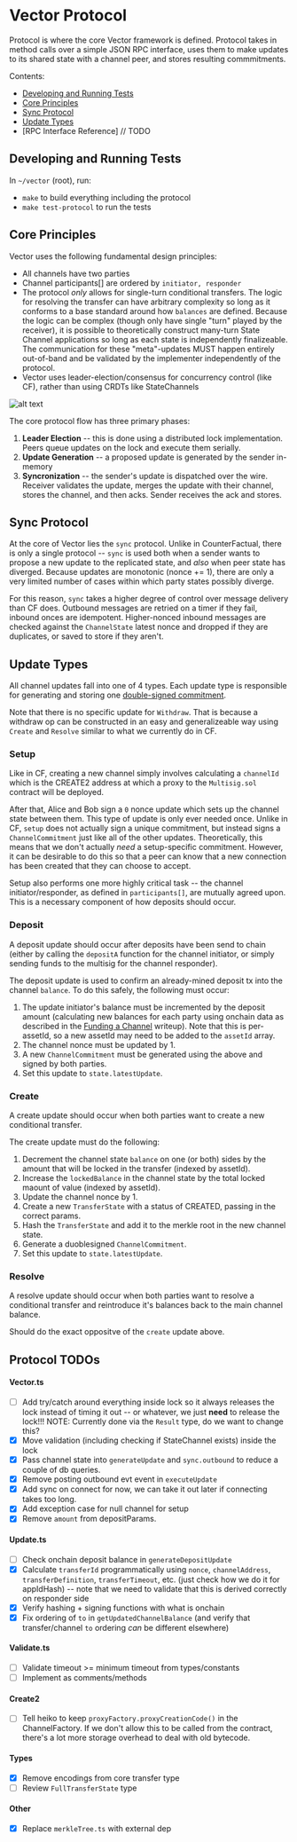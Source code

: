 # Vector Protocol

Protocol is where the core Vector framework is defined. Protocol takes in method calls over a simple JSON RPC interface, uses them to make updates to its shared state with a channel peer, and stores resulting commmitments.

Contents:

- [Developing and Running Tests](https://github.com/connext/vector/tree/master/modules/protocol#developing-and-running-tests)
- [Core Principles](https://github.com/connext/vector/tree/master/modules/protocol#core-principles)
- [Sync Protocol](https://github.com/connext/vector/tree/master/modules/protocol#sync)
- [Update Types](https://github.com/connext/vector/tree/master/modules/protocol#update-types)
- [RPC Interface Reference] // TODO

## Developing and Running Tests

In `~/vector` (root), run:

- `make` to build everything including the protocol
- `make test-protocol` to run the tests

## Core Principles

Vector uses the following fundamental design principles:

- All channels have two parties
- Channel participants[] are ordered by `initiator, responder`
- The protocol _only_ allows for single-turn conditional transfers. The logic for resolving the transfer can have arbitrary complexity so long as it conforms to a base standard around how `balances` are defined. Because the logic can be complex (though only have single "turn" played by the receiver), it is possible to theoretically construct many-turn State Channel applications so long as each state is independently finalizeable. The communication for these "meta"-updates MUST happen entirely out-of-band and be validated by the implementer independently of the protocol.
- Vector uses leader-election/consensus for concurrency control (like CF), rather than using CRDTs like StateChannels

![alt text](https://i.ibb.co/J2cT0dG/Vector-Phases.png)

The core protocol flow has three primary phases:

1. **Leader Election** -- this is done using a distributed lock implementation. Peers queue updates on the lock and execute them serially.
2. **Update Generation** -- a proposed update is generated by the sender in-memory
3. **Syncronization** -- the sender's update is dispatched over the wire. Receiver validates the update, merges the update with their channel, stores the channel, and then acks. Sender receives the ack and stores.

## Sync Protocol

At the core of Vector lies the `sync` protocol. Unlike in CounterFactual, there is only a single protocol -- `sync` is used both when a sender wants to propose a new update to the replicated state, and _also_ when peer state has diverged. Because updates are monotonic (nonce += 1), there are only a very limited number of cases within which party states possibly diverge.

For this reason, `sync` takes a higher degree of control over message delivery than CF does. Outbound messages are retried on a timer if they fail, inbound onces are idempotent. Higher-nonced inbound messages are checked against the `ChannelState` latest nonce and dropped if they are duplicates, or saved to store if they aren't.

## Update Types

All channel updates fall into one of 4 types. Each update type is responsible for generating and storing one [double-signed commitment](https://github.com/connext/vector/blob/master/modules/contracts/README.md#commitments).

Note that there is no specific update for `Withdraw`. That is because a withdraw op can be constructed in an easy and generalizeable way using `Create` and `Resolve` similar to what we currently do in CF.

### Setup

Like in CF, creating a new channel simply involves calculating a `channelId` which is the CREATE2 address at which a proxy to the `Multisig.sol` contract will be deployed.

After that, Alice and Bob sign a `0` nonce update which sets up the channel state between them. This type of update is only ever needed once. Unlike in CF, `setup` does not actually sign a unique commitment, but instead signs a `ChannelCommitment` just like all of the other updates. Theoretically, this means that we don't actually _need_ a setup-specific commitment. However, it can be desirable to do this so that a peer can know that a new connection has been created that they can choose to accept.

Setup also performs one more highly critical task -- the channel initiator/responder, as defined in `participants[]`, are mutually agreed upon. This is a necessary component of how deposits should occur.

### Deposit

A deposit update should occur after deposits have been send to chain (either by calling the `depositA` function for the channel initiator, or simply sending funds to the multisig for the channel responder).

The deposit update is used to confirm an already-mined deposit tx into the channel `balance`. To do this safely, the following must occur:

1. The update initiator's balance must be incremented by the deposit amount (calculating new balances for each party using onchain data as described in the [Funding a Channel](https://github.com/connext/vector/blob/master/modules/contracts/README.md#funding-a-channel) writeup). Note that this is per-assetId, so a new assetId may need to be added to the `assetId` array.
2. The channel nonce must be updated by 1.
3. A new `ChannelCommitment` must be generated using the above and signed by both parties.
4. Set this update to `state.latestUpdate`.

### Create

A create update should occur when both parties want to create a new conditional transfer.

The create update must do the following:

1. Decrement the channel state `balance` on one (or both) sides by the amount that will be locked in the transfer (indexed by assetId).
2. Increase the `lockedBalance` in the channel state by the total locked maount of value (indexed by assetId).
3. Update the channel nonce by 1.
4. Create a new `TransferState` with a status of CREATED, passing in the correct params.
5. Hash the `TransferState` and add it to the merkle root in the new channel state.
6. Generate a duoblesigned `ChannelCommitment`.
7. Set this update to `state.latestUpdate`.

### Resolve

A resolve update should occur when both parties want to resolve a conditional transfer and reintroduce it's balances back to the main channel balance.

Should do the exact oppositve of the `create` update above.

## Protocol TODOs

#### Vector.ts

- [ ] Add try/catch around everything inside lock so it always releases the lock instead of timing it out -- or whatever, we just **need** to release the lock!!!
      NOTE: Currently done via the `Result` type, do we want to change this?
- [x] Move validation (including checking if StateChannel exists) inside the lock
- [x] Pass channel state into `generateUpdate` and `sync.outbound` to reduce a couple of db queries.
- [x] Remove posting outbound evt event in `executeUpdate`
- [x] Add sync on connect for now, we can take it out later if connecting takes too long.
- [x] Add exception case for null channel for setup
- [x] Remove `amount` from depositParams.

#### Update.ts

- [ ] Check onchain deposit balance in `generateDepositUpdate`
- [x] Calculate `transferId` programmatically using `nonce`, `channelAddress`, `transferDefinition`, `transferTimeout`, etc. (just check how we do it for appIdHash) -- note that we need to validate that this is derived correctly on responder side
- [x] Verify hashing + signing functions with what is onchain
- [x] Fix ordering of `to` in `getUpdatedChannelBalance` (and verify that transfer/channel `to` ordering _can_ be different elsewhere)

#### Validate.ts

- [ ] Validate timeout >= minimum timeout from types/constants
- [ ] Implement as comments/methods

#### Create2

- [ ] Tell heiko to keep `proxyFactory.proxyCreationCode()` in the ChannelFactory. If we don't allow this to be called from the contract, there's a lot more storage overhead to deal with old bytecode.

#### Types

- [x] Remove encodings from core transfer type
- [ ] Review `FullTransferState` type

#### Other

- [x] Replace `merkleTree.ts` with external dep
